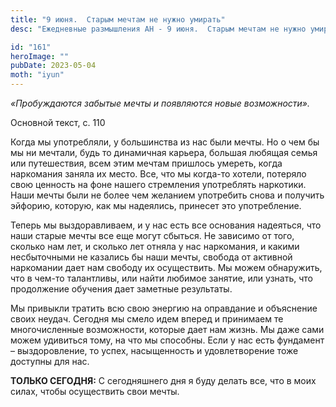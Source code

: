 ```yaml
---
title: "9 июня.  Старым мечтам не нужно умирать"
desc: "Ежедневные размышления АН - 9 июня.  Старым мечтам не нужно умирать"

id: "161"
heroImage: ""
pubDate: 2023-05-04
moth: "iyun"
---
```


_«Пробуждаются забытые мечты и появляются новые возможности»._

Основной текст, с. 110

Когда мы употребляли, у большинства из нас были мечты. Но о чем бы мы ни
мечтали, будь то динамичная карьера, большая любящая семья или путешествия,
всем этим мечтам пришлось умереть, когда наркомания заняла их место. Все, что
мы когда-то хотели, потеряло свою ценность на фоне нашего стремления
употреблять наркотики. Наши мечты были не более чем желанием употребить снова
и получить эйфорию, которую, как мы надеялись, принесет это употребление.

Теперь мы выздоравливаем, и у нас есть все основания надеяться, что наши
старые мечты все еще могут сбыться. Не зависимо от того, сколько нам лет, и
сколько лет отняла у нас наркомания, и какими несбыточными не казались бы наши
мечты, свобода от активной наркомании дает нам свободу их осуществить. Мы
можем обнаружить, что в чем-то талантливы, или найти любимое занятие, или
узнать, что продолжение обучения дает заметные результаты.

Мы привыкли тратить всю свою энергию на оправдание и объяснение своих неудач.
Сегодня мы смело идем вперед и принимаем те многочисленные возможности,
которые дает нам жизнь. Мы даже сами можем удивиться тому, на что мы способны.
Если у нас есть фундамент – выздоровление, то успех, насыщенность и
удовлетворение тоже доступны для нас.

**ТОЛЬКО СЕГОДНЯ:** С сегодняшнего дня я буду делать все, что в моих силах,
чтобы осуществить свои мечты.
